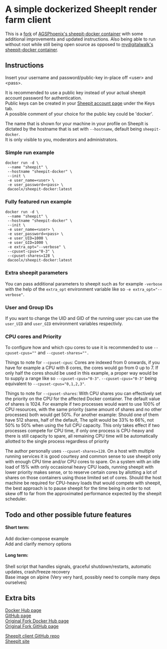 # A simple dockerized SheepIt render farm client

This is a [fork](https://github.com/AGSPhoenix/sheepit-docker) of [AGSPhoenix's sheepit-docker container](https://hub.docker.com/r/agsphoenix/sheepit-docker/) with some additional improvements and updated instructions.
Also being able to run without root while still being open source as opposed to [mydigitalwalk's sheepit-docker container](https://hub.docker.com/r/mydigitalwalk/sheepit-docker).

## Instructions
Insert your username and password/public-key in-place off \<user\> and \<pass\>.

It is recommended to use a public key instead of your actual sheepit account password for authentication.  
Public keys can be created in your [Sheepit account page](https://www.sheepit-renderfarm.com/account.php?mode=profile) under the Keys tab.  
A possible comment of your choice for the public key could be 'docker'.  

The name that is shown for your machine in your profile on SheepIt is dictated by the hostname that is set with `--hostname`, default being `sheepit-docker`.  
It is only visible to you, moderators and administrators.  

### Simple run example

```
docker run -d \
 --name "sheepit" \
 --hostname "sheepit-docker" \
 --init \
 -e user_name=<user> \
 -e user_password=<pass> \
 dacoolx/sheepit-docker:latest
```

### Fully featured run example

```
docker run -d \
 --name "sheepit" \
 --hostname "sheepit-docker" \
 --init \
 -e user_name=<user> \
 -e user_password=<pass> \
 -e user_UID=1000 \
 -e user_GID=1000 \
 -e extra_opt="--verbose" \
 --cpuset-cpus="0-3" \
 --cpuset-shares=128 \
 dacoolx/sheepit-docker:latest
```

### Extra sheepit parameters

You can pass additional parameters to sheepit such as for example `-verbose` with the help of the `extra_opt` environment variable like so `-e extra_opt="--verbose"`.

### User and Group IDs

If you want to change the UID and GID of the running user you can use the `user_UID` and `user_GID` environment variables respectivly.

### CPU cores and Priority

To configure how and which cpu cores to use it is recommended to use `--cpuset-cpus=""` and `--cpuset-shares="".`

Things to note for `--cpuset-cpus`:
Cores are indexed from 0 onwards, if you have for example a CPU with 8 cores, the cores would go from 0 up to 7.
If only half the cores should be used in this example, a proper way would be to supply a range like so `--cpuset-cpus="0-3"`.
`--cpuset-cpus="0-3"` being equivalent to `--cpuset-cpus="0,1,2,3"`.


Things to note for `--cpuset-shares`:
With CPU shares you can effectively set the priority on the CPU for the affected Docker container.
The default value of shares is 1024. For example if two processes would want to use 100% of CPU resources,
with the same priority (same amount of shares and no other processes) both would get 50%.
For another example: Should one of them have 512 shares, half of the default, The split would be 33% to 66%, not 50% to 50% when using the full CPU capacity.
This only takes effect if two processes compete for CPU time, if only one process is CPU-heavy and there is still capacity to spare,
all remaining CPU time will be automatically allotted to the single process regardless of priority


The author personally uses `--cpuset-shares=128`.
On a host with multiple running services it is good courtesy and common sense to use sheepit only with enough CPU time and/or CPU cores to spare.
On a system with an idle load of 15% with only occasional heavy CPU loads, running sheepit with lower priority makes sense,
or to reserve certain cores by allotting a lot of shares on those containers using those limited set of cores.
Should the host machine be required for CPU-heavy loads that would compete with sheepit,
the best approach is to pause sheepit for the time being in order to not skew off to far from the approximated performance expected by the sheepit scheduler.


## Todo and other possible future features

#### Short term:  
Add docker-compose example  
Add and clarify memory options  

#### Long term:  
Shell script that handles signals, graceful shutdown/restarts, automatic updates, crash/freeze recovery  
Base image on alpine (Very very hard, possibly need to compile many deps ourselves)  


## Extra bits
[Docker Hub page](https://hub.docker.com/r/dacoolx/sheepit-docker)  
[GitHub page](https://github.com/DaCoolX/sheepit-docker/)  
[Original Fork Docker Hub page](https://hub.docker.com/r/agsphoenix/sheepit-docker/)  
[Original Fork GitHub page](https://github.com/AGSPhoenix/sheepit-docker)  

[SheepIt client GitHub repo](https://github.com/laurent-clouet/sheepit-client)  
[SheepIt site](https://www.sheepit-renderfarm.com/)  
